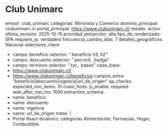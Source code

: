 # Club Unimarc

emisor: club_unimarc
categorías: Minorista y Comercio
dominio_principal: clubunimarc.cl
portal_principal: https://www.clubunimarc.cl/
estado: activo
última_revisión: 2025-10-15
prioridad_extracción: alta
tipo_de_renderizado: SPA
requiere_js: verdadero
frecuencia_cambio_días: 7
detalles_geográficos: Nacional
selectores_clave:
  - campo: beneficio
    selector: ".beneficio h3, h2"
  - campo: descuento
    selector: ".percent, .badge"
  - campo: términos
    selector: ".tyc, .bases"
rutas_base:
  - https://www.clubunimarc.cl/
  - https://www.clubunimarc.cl/beneficios
campos_extra: "beneficio|descuento|vigencia|url_de_origen"
qa_checks:
  expected_min_items: 10
crawl_hints:
  js_enable: required
  wait_after_nav_ms: 1000
extraction_schema:
  - name: beneficio
  - name: descuento
  - name: vigencia
  - name: url_de_origen
notas: |
  - Portal React dinámico; categorías Alimentación, Farmacias, Hogar, Combustible.

